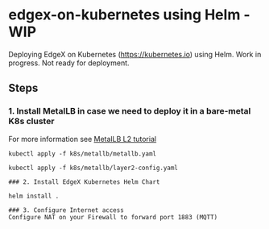 # edgex-on-kubernetes using Helm - WIP
Deploying EdgeX on Kubernetes (https://kubernetes.io) using Helm. Work in progress. Not ready for deployment.

## Steps

### 1. Install MetalLB in case we need to deploy it in a bare-metal K8s cluster

For more information see [MetalLB L2 tutorial](https://metallb.universe.tf/tutorial/layer2/)

```
kubectl apply -f k8s/metallb/metallb.yaml

kubectl apply -f k8s/metallb/layer2-config.yaml

### 2. Install EdgeX Kubernetes Helm Chart

helm install .

### 3. Configure Internet access
Configure NAT on your Firewall to forward port 1883 (MQTT)

